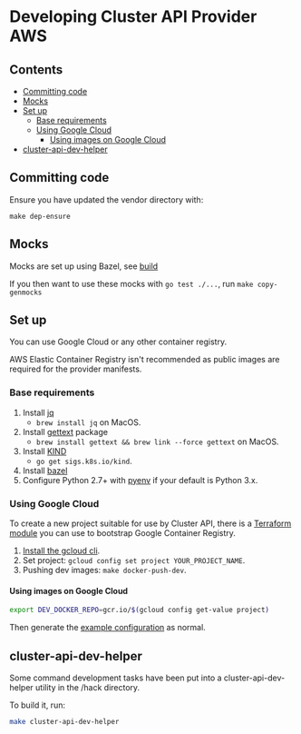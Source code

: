 # Developing Cluster API Provider AWS <!-- omit in toc -->

## Contents <!-- omit in toc -->

<!-- Below is generated using VSCode yzhang.markdown-all-in-one >

<!-- TOC depthFrom:2 -->
- [Committing code](#committing-code)
- [Mocks](#mocks)
- [Set up](#set-up)
  - [Base requirements](#base-requirements)
  - [Using Google Cloud](#using-google-cloud)
    - [Using images on Google Cloud](#using-images-on-google-cloud)
- [cluster-api-dev-helper](#cluster-api-dev-helper)

<!-- /TOC -->

## Committing code

Ensure you have updated the vendor directory with:

``` shell
make dep-ensure
```

## Mocks

Mocks are set up using Bazel, see [build](../../build)

If you then want to use these mocks with `go test ./...`, run
`make copy-genmocks`

## Set up

You can use Google Cloud or any other container registry.

AWS Elastic Container Registry isn't recommended as public images are
required for the provider manifests.

### Base requirements

1. Install [jq][jq]
   - `brew install jq` on MacOS.
2. Install [gettext][gettext] package
   - `brew install gettext && brew link --force gettext` on MacOS.
3. Install [KIND][kind]
   - `go get sigs.k8s.io/kind`.
4. Install [bazel][bazel]
5. Configure Python 2.7+ with [pyenv][pyenv] if your default is Python 3.x.

### Using Google Cloud

To create a new project suitable for use by Cluster API, there is a
[Terraform module](../hack/terraform-gcr-init/README.md) you can use to bootstrap
Google Container Registry.

1. [Install the gcloud cli][gcloud_sdk].
1. Set project: `gcloud config set project YOUR_PROJECT_NAME`.
1. Pushing dev images: `make docker-push-dev`.

#### Using images on Google Cloud

``` bash
export DEV_DOCKER_REPO=gcr.io/$(gcloud config get-value project)
```

Then generate the [example configuration](../README.md#running-clusterctl) as normal.

## cluster-api-dev-helper

Some command development tasks have been put into a cluster-api-dev-helper
utility in the /hack directory.

To build it, run:

``` bash
make cluster-api-dev-helper
```


<!-- References -->

[jq]: https://stedolan.github.io/jq/download/
[image_pull_secrets]: https://kubernetes.io/docs/concepts/containers/images/#specifying-imagepullsecrets-on-a-pod
[ecr_credential_helper]: https://github.com/awslabs/amazon-ecr-credential-helper
[aws_vault]: https://github.com/99designs/aws-vault
[gcloud_sdk]: https://cloud.google.com/sdk/install
[gettext]: https://www.gnu.org/software/gettext/
[kind]: https://sigs.k8s.io/kind
[aws_cli]: https://docs.aws.amazon.com/cli/latest/userguide/installing.html
[bazel]: https://docs.bazel.build/versions/master/install.html
[pyenv]: https://github.com/pyenv/pyenv
